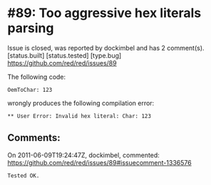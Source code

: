 
#89: Too aggressive hex literals parsing
================================================================================
Issue is closed, was reported by dockimbel and has 2 comment(s).
[status.built] [status.tested] [type.bug]
<https://github.com/red/red/issues/89>

The following code:

```
OemToChar: 123
```

wrongly produces the following compilation error:

```
** User Error: Invalid hex literal: Char: 123
```



Comments:
--------------------------------------------------------------------------------

On 2011-06-09T19:24:47Z, dockimbel, commented:
<https://github.com/red/red/issues/89#issuecomment-1336576>

    Tested OK.

